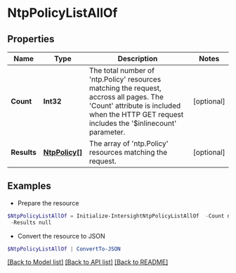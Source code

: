 # NtpPolicyListAllOf
## Properties

Name | Type | Description | Notes
------------ | ------------- | ------------- | -------------
**Count** | **Int32** | The total number of &#39;ntp.Policy&#39; resources matching the request, accross all pages. The &#39;Count&#39; attribute is included when the HTTP GET request includes the &#39;$inlinecount&#39; parameter. | [optional] 
**Results** | [**NtpPolicy[]**](NtpPolicy.md) | The array of &#39;ntp.Policy&#39; resources matching the request. | [optional] 

## Examples

- Prepare the resource
```powershell
$NtpPolicyListAllOf = Initialize-IntersightNtpPolicyListAllOf  -Count null `
 -Results null
```

- Convert the resource to JSON
```powershell
$NtpPolicyListAllOf | ConvertTo-JSON
```

[[Back to Model list]](../README.md#documentation-for-models) [[Back to API list]](../README.md#documentation-for-api-endpoints) [[Back to README]](../README.md)

